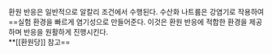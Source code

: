 환원 반응은 일반적으로 알칼리 조건에서 수행된다. 
수산화 나트륨은 강염기로 작용하여
==실험 환경을 빠르게 염기성으로 만들어준다. 이것은 환원 반응에 적합한 환경을 제공하며 
반응을 원활하게 진행시킨다.  
     **[[환원당]] 참고==
